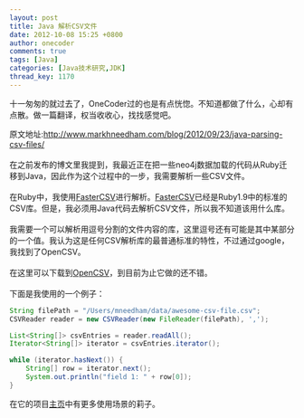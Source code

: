 ```yaml
---
layout: post
title: Java 解析CSV文件
date: 2012-10-08 15:25 +0800
author: onecoder
comments: true
tags: [Java]
categories: [Java技术研究,JDK]
thread_key: 1170
---
```

<p>
	十一匆匆的就过去了，OneCoder过的也是有点恍惚。不知道都做了什么，心却有点散。做一篇翻译，权当收收心，找找感觉吧。</p>
<div>
	原文地址:<a href="http://www.markhneedham.com/blog/2012/09/23/java-parsing-csv-files/">http://www.markhneedham.com/blog/2012/09/23/java-parsing-csv-files/</a>&nbsp;&nbsp;</div>
<div>
	&nbsp;</div>
<div>
	在之前发布的博文里我提到，我最近正在把一些neo4j数据加载的代码从Ruby迁移到Java，因此作为这个过程中的一步，我需要解析一些CSV文件。</div>
<div>
	&nbsp;</div>
<div>
	在Ruby中，我使用<a href="http://fastercsv.rubyforge.org/">FasterCSV</a>进行解析。<a href="http://fastercsv.rubyforge.org/">FasterCSV</a>已经是Ruby1.9中的标准的CSV库。但是，我必须用Java代码去解析CSV文件，所以我不知道该用什么库。</div>
<div>
	&nbsp;</div>
<div>
	我需要一个可以解析用逗号分割的文件内容的库，这里逗号还有可能是其中某部分的一个值。我认为这是任何CSV解析库的最普通标准的特性，不过通过google，我找到了OpenCSV。</div>
<div>
	&nbsp;</div>
<div>
	在这里可以下载到<a href="http://downloads.sourceforge.net/project/opencsv/opencsv/2.3/opencsv-2.3-src-with-libs.tar.gz?r=&amp;ts=1348439616&amp;use_mirror=ignum">OpenCSV</a>，到目前为止它做的还不错。</div>
<div>
	&nbsp;</div>
<div>
	下面是我使用的一个例子：</div>

```java
String filePath = "/Users/mneedham/data/awesome-csv-file.csv";
CSVReader reader = new CSVReader(new FileReader(filePath), ',');

List<String[]> csvEntries = reader.readAll();
Iterator<String[]> iterator = csvEntries.iterator();

while (iterator.hasNext()) {
    String[] row = iterator.next();
    System.out.println("field 1: " + row[0]);
}
```

在它的项目<a href="http://opencsv.sourceforge.net/">主页</a>中有更多使用场景的莉子。